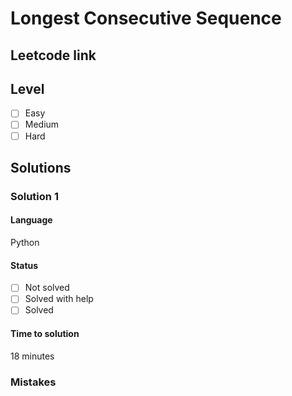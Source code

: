 # Longest Consecutive Sequence

## Leetcode link

## Level 
- [ ] Easy
- [ ] Medium
- [ ] Hard

## Solutions

### Solution 1

#### Language
Python

#### Status
- [ ] Not solved
- [ ] Solved with help
- [ ] Solved

#### Time to solution
18 minutes

### Mistakes

